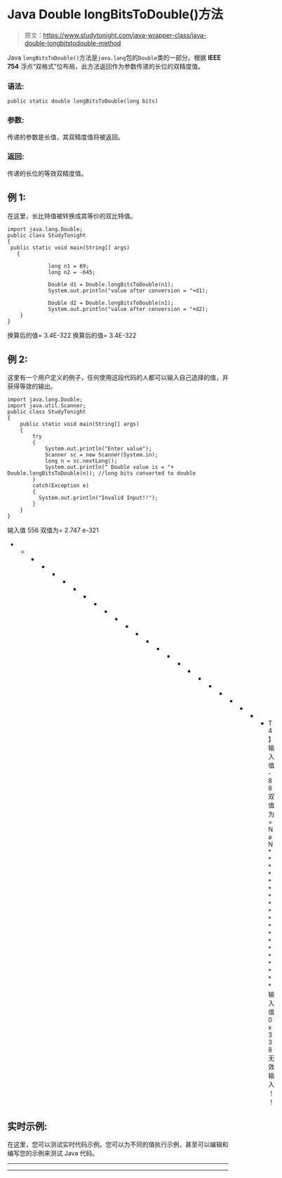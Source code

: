 # Java Double longBitsToDouble()方法

> 原文：<https://www.studytonight.com/java-wrapper-class/java-double-longbitstodouble-method>

Java `longBitsToDouble()`方法是`java.lang`包的`Double`类的一部分。根据 **IEEE 754** 浮点“双格式”位布局，此方法返回作为参数传递的长位的双精度值。

### 语法:

```
public static double longBitsToDouble(long bits) 
```

### 参数:

传递的参数是长值，其双精度值将被返回。

### 返回:

传递的长位的等效双精度值。

## 例 1:

在这里，长比特值被转换成其等价的双比特值。

```
import java.lang.Double;
public class StudyTonight
{     
 public static void main(String[] args) 
   {  

             long n1 = 69;
             long n2 = -645;

             Double d1 = Double.longBitsToDouble(n1);  
             System.out.println("value after conversion = "+d1);

             Double d2 = Double.longBitsToDouble(n1);  
             System.out.println("value after conversion = "+d2);
    }  
} 
```

换算后的值= 3.4E-322
换算后的值= 3.4E-322

## 例 2:

这里有一个用户定义的例子，任何使用这段代码的人都可以输入自己选择的值，并获得等效的输出。

```
import java.lang.Double;
import java.util.Scanner;
public class StudyTonight
{  
    public static void main(String[] args)
    {  
        try
        {
            System.out.println("Enter value");
            Scanner sc = new Scanner(System.in);
            long n = sc.nextLong();
            System.out.println(" Double value is = "+ Double.longBitsToDouble(n)); //long bits converted to double 
        }
        catch(Exception e)
        {
          System.out.println("Invalid Input!!");
        }        
    }    
} 
```

输入值
556
双值为= 2.747 e-321
* * * * * * * * * * * * * * * * * * * * * * * * * T4】输入值
-88
双值为= NaN
*******************输入值
0x338
无效输入！！

## 实时示例:

在这里，您可以测试实时代码示例。您可以为不同的值执行示例，甚至可以编辑和编写您的示例来测试 Java 代码。

* * *

* * *